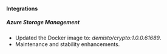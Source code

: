 
#### Integrations

##### Azure Storage Management
- Updated the Docker image to: *demisto/crypto:1.0.0.61689*.
- Maintenance and stability enhancements.
